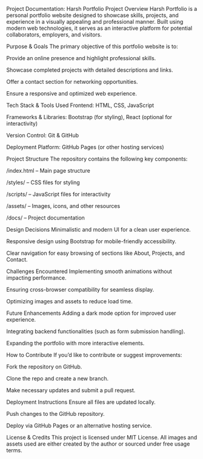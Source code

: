 Project Documentation: Harsh Portfolio
Project Overview
Harsh Portfolio is a personal portfolio website designed to showcase skills, projects, and experience in a visually appealing and professional manner. Built using modern web technologies, it serves as an interactive platform for potential collaborators, employers, and visitors.

Purpose & Goals
The primary objective of this portfolio website is to:

Provide an online presence and highlight professional skills.

Showcase completed projects with detailed descriptions and links.

Offer a contact section for networking opportunities.

Ensure a responsive and optimized web experience.

Tech Stack & Tools Used
Frontend: HTML, CSS, JavaScript

Frameworks & Libraries: Bootstrap (for styling), React (optional for interactivity)

Version Control: Git & GitHub

Deployment Platform: GitHub Pages (or other hosting services)

Project Structure
The repository contains the following key components:

/index.html – Main page structure

/styles/ – CSS files for styling

/scripts/ – JavaScript files for interactivity

/assets/ – Images, icons, and other resources

/docs/ – Project documentation

Design Decisions
Minimalistic and modern UI for a clean user experience.

Responsive design using Bootstrap for mobile-friendly accessibility.

Clear navigation for easy browsing of sections like About, Projects, and Contact.

Challenges Encountered
Implementing smooth animations without impacting performance.

Ensuring cross-browser compatibility for seamless display.

Optimizing images and assets to reduce load time.

Future Enhancements
Adding a dark mode option for improved user experience.

Integrating backend functionalities (such as form submission handling).

Expanding the portfolio with more interactive elements.

How to Contribute
If you’d like to contribute or suggest improvements:

Fork the repository on GitHub.

Clone the repo and create a new branch.

Make necessary updates and submit a pull request.

Deployment Instructions
Ensure all files are updated locally.

Push changes to the GitHub repository.

Deploy via GitHub Pages or an alternative hosting service.

License & Credits
This project is licensed under MIT License. All images and assets used are either created by the author or sourced under free usage terms.
